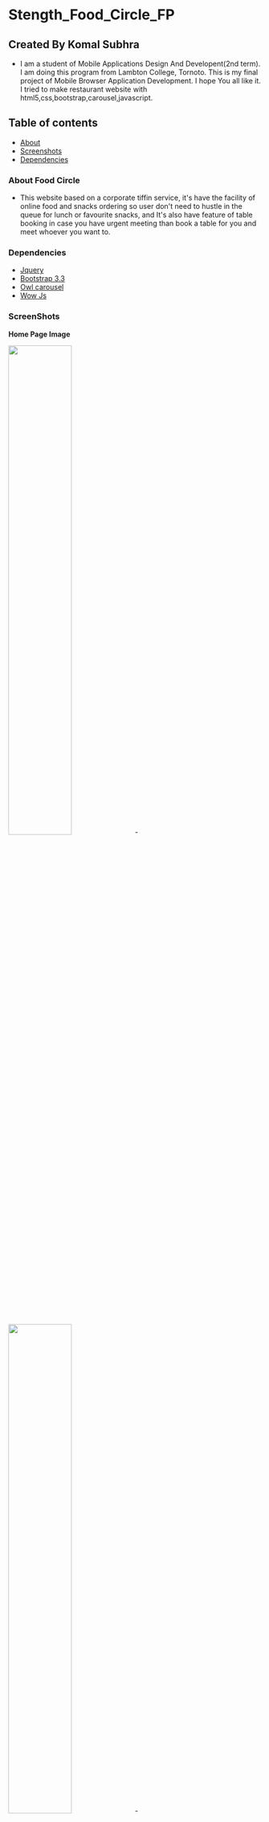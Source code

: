 # Stength_Food_Circle_FP
## Created By Komal Subhra

- I am a student of Mobile Applications Design And Developent(2nd term). I am doing this program from Lambton College, Tornoto. This is my final project of Mobile Browser Application Development. I hope You all like it. I tried to make restaurant website with html5,css,bootstrap,carousel,javascript.


## Table of contents
- [About ](#about)
- [Screenshots](#screenshots)
- [Dependencies](#dependencies)

### About Food Circle
- This website based on a corporate tiffin service, it's have the facility of online food and snacks ordering so user don't need to hustle in the queue for lunch or favourite snacks, and It's also have feature of table booking in case you have urgent meeting than book a table for you and meet whoever you want to.

### Dependencies

- [Jquery](https://code.jquery.com/jquery-3.2.1.min.js) <br/>
- [Bootstrap 3.3](https://getbootstrap.com/docs/3.3/) <br/>
- [Owl carousel](https://owlcarousel2.github.io/OwlCarousel2/demos/responsive.html) <br/>
- [Wow Js](http://mynameismatthieu.com/WOW/) <br/>

### ScreenShots

**Home Page Image**

<img src="https://github.com/C0772144-komalsubhra/Stength_Food_Circle_FP/blob/master/screenshots/HomePage1.PNG" width="50%" height="50%">-
<img src="https://github.com/C0772144-komalsubhra/Stength_Food_Circle_FP/blob/master/screenshots/homepage2.PNG" width="50%" height="50%">-


 **About Page Image**

 <img src="https://github.com/C0772144-komalsubhra/Stength_Food_Circle_FP/blob/master/screenshots/about1.PNG" width="50%" height="50%">-
 <img src="https://github.com/C0772144-komalsubhra/Stength_Food_Circle_FP/blob/master/screenshots/about2.PNG" width="50%" height="50%">-

**Contact Page Image** 

<img src="https://github.com/C0772144-komalsubhra/Stength_Food_Circle_FP/blob/master/screenshots/contact1.PNG" width="50%" height="50%">-
<img src="https://github.com/C0772144-komalsubhra/Stength_Food_Circle_FP/blob/master/screenshots/contact2.PNG" width="50%" height="50%">-

**Cart Page Image** 

<img src="https://github.com/C0772144-komalsubhra/Stength_Food_Circle_FP/blob/master/screenshots/cart1.PNG" width="50%" height="50%">-
<img src="https://github.com/C0772144-komalsubhra/Stength_Food_Circle_FP/blob/master/screenshots/cart2.PNG" width="50%" height="50%">-
<img src="https://github.com/C0772144-komalsubhra/Stength_Food_Circle_FP/blob/master/screenshots/cart3.PNG" width="50%" height="50%">-
<img src="https://github.com/C0772144-komalsubhra/Stength_Food_Circle_FP/blob/master/screenshots/cart4.PNG" width="50%" height="50%">-

 **Services Page Image**

 <img src="https://github.com/C0772144-komalsubhra/Stength_Food_Circle_FP/blob/master/screenshots/services.PNG"  width="50%" height="50%">-

 **Gallery Page Image** 

 <img src="https://github.com/C0772144-komalsubhra/Stength_Food_Circle_FP/blob/master/screenshots/gallary1.PNG" width="50%" height="50%">-
 <img src="https://github.com/C0772144-komalsubhra/Stength_Food_Circle_FP/blob/master/screenshots/gallery2.PNG" width="50%" height="50%">-

 **OrderNow Page Image** 

<img src="https://github.com/C0772144-komalsubhra/Stength_Food_Circle_FP/blob/master/screenshots/order1.PNG" width="50%" height="50%">-
<img src="https://github.com/C0772144-komalsubhra/Stength_Food_Circle_FP/blob/master/screenshots/order2.PNG" width="50%" height="50%">-
<img src="https://github.com/C0772144-komalsubhra/Stength_Food_Circle_FP/blob/master/screenshots/order3.PNG" width="50%" height="50%">-

**Snacks Page Image**

<img src="https://github.com/C0772144-komalsubhra/Stength_Food_Circle_FP/blob/master/screenshots/snack1.PNG" width="50%" height="50%">-
<img src="https://github.com/C0772144-komalsubhra/Stength_Food_Circle_FP/blob/master/screenshots/snack2.PNG" width="50%" height="50%">-
<img src="https://github.com/C0772144-komalsubhra/Stength_Food_Circle_FP/blob/master/screenshots/snack3.PNG" width="50%" height="50%">-


**Footer Page Image**

<img src="https://github.com/C0772144-komalsubhra/Stength_Food_Circle_FP/blob/master/screenshots/footer.PNG" width="50%" height="50%">-
<img src="https://github.com/C0772144-komalsubhra/Stength_Food_Circle_FP/blob/master/screenshots/footer2.PNG" width="50%" height="50%">-

**SignIN Page Image**

<img src="https://github.com/C0772144-komalsubhra/Stength_Food_Circle_FP/blob/master/screenshots/signin.PNG" width="50%" height="50%">-
<img src="https://github.com/C0772144-komalsubhra/Stength_Food_Circle_FP/blob/master/screenshots/signin2.PNG" width="50%" height="50%">-


**Book Table Page Image**

<img src="https://github.com/C0772144-komalsubhra/Stength_Food_Circle_FP/blob/master/screenshots/reserve1.PNG" width="50%" height="50%">-
<img src="https://github.com/C0772144-komalsubhra/Stength_Food_Circle_FP/blob/master/screenshots/resrve2.PNG" width="50%" height="50%">-





